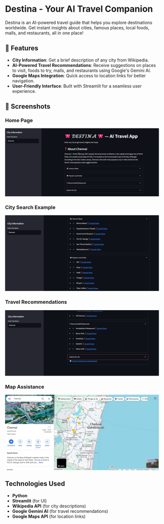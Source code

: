 #  Destina - Your AI Travel Companion

Destina is an AI-powered travel guide that helps you explore destinations worldwide. Get instant insights about cities, famous places, local foods, malls, and restaurants, all in one place!

## 🚀 Features
- **City Information**: Get a brief description of any city from Wikipedia.
- **AI-Powered Travel Recommendations**: Receive suggestions on places to visit, foods to try, malls, and restaurants using Google's Gemini AI.
- **Google Maps Integration**: Quick access to location links for better navigation.
- **User-Friendly Interface**: Built with Streamlit for a seamless user experience.


## 📸 Screenshots

### Home Page
![Destina Home Page](screenshots/homepage.jpg)

### City Search Example
![City Search](screenshots/city-search.jpg)

### Travel Recommendations
![Recommendations](screenshots/recommendations.jpg)

###  Map Assistance
![Map assistance](screenshots/map.jpg)

##  Technologies Used
- **Python**
- **Streamlit** (for UI)
- **Wikipedia API** (for city descriptions)
- **Google Gemini AI** (for travel recommendations)
- **Google Maps API** (for location links)


